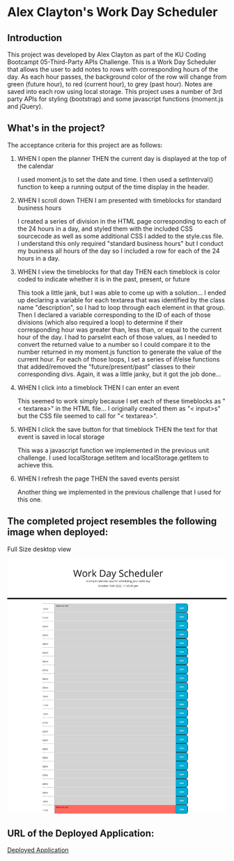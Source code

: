 # Alex Clayton's Work Day Scheduler

## Introduction
This project was developed by Alex Clayton as part of the KU Coding Bootcampt 05-Third-Party APIs Challenge.  This is a Work Day Scheduler that allows the user to add notes to rows with corresponding hours of the day.  As each hour passes, the background color of the row will change from green (future hour), to red (current hour), to grey (past hour).  Notes are saved into each row using local storage.  This project uses a number of 3rd party APIs for styling (bootstrap) and some javascript functions (moment.js and jQuery).  

## What's in the project?
The acceptance criteria for this project are as follows:

1.  WHEN I open the planner
    THEN the current day is displayed at the top of the calendar

    I used moment.js to set the date and time.  I then used a setInterval() function to keep a running output of the time display in the header.

2.  WHEN I scroll down
    THEN I am presented with timeblocks for standard business hours

    I created a series of division in the HTML page corresponding to each of the 24 hours in a day, and styled them with the included CSS sourcecode as well as some additional CSS I added to the style.css file.  I understand this only required "standard business hours" but I conduct my business all hours of the day so I included a row for each of the 24 hours in a day. 

3.  WHEN I view the timeblocks for that day
    THEN each timeblock is color coded to indicate whether it is in the past, present, or future

    This took a little jank, but I was able to come up with a solution...  I ended up declaring a variable for each textarea that was identified by the class name "description", so I had to loop through each element in that group.  Then I declared a variable corresponding to the ID of each of those divisions (which also required a loop) to determine if their corresponding hour was greater than, less than, or equal to the current hour of the day. I had to parseInt each of those values, as I needed to convert the returned value to a number so I could compare it to the number returned in my moment.js function to generate the value of the current hour.  For each of those loops, I set a series of if/else functions that added/removed the "future/present/past" classes to their corresponding divs.  Again, it was a little janky, but it got the job done...

4.  WHEN I click into a timeblock
    THEN I can enter an event

    This seemed to work simply because I set each of these timeblocks as "< textarea>" in the HTML file...  I originally created them as "< input>s" but the CSS file seemed to call for "< textarea>".

5.  WHEN I click the save button for that timeblock
    THEN the text for that event is saved in local storage

    This was a javascript function we implemented in the previous unit challenge.  I used localStorage.setItem and localStorage.getItem to achieve this.

6.  WHEN I refresh the page
    THEN the saved events persist

    Another thing we implemented in the previous challenge that I used for this one.


    
## The completed project resembles the following image when deployed:

Full Size desktop view

![full size desktop view](./assets/images/alexclaytonbootcamp.github.io_Module-5-Challenge-Schedule_.png)


## URL of the Deployed Application:

[Deployed Application](https://alexclaytonbootcamp.github.io/Module-5-Challenge-Schedule/)
